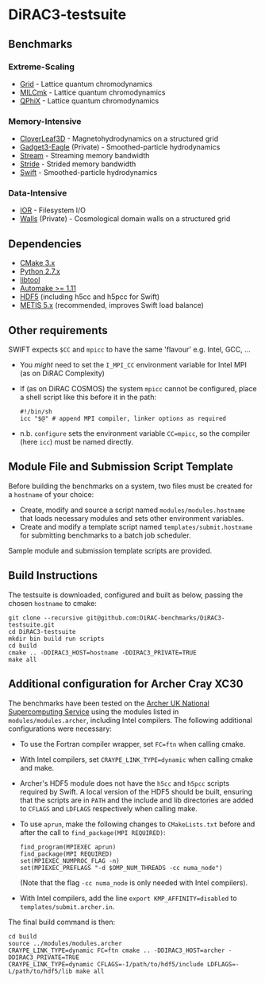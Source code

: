 # DiRAC3-testsuite

## Benchmarks

### Extreme-Scaling

* [Grid](https://github.com/paboyle/Grid/) - Lattice quantum chromodynamics
* [MILCmk](https://asc.llnl.gov/CORAL-benchmarks/) - Lattice quantum chromodynamics
* [QPhiX](https://jeffersonlab.github.io/qphix/) - Lattice quantum chromodynamics

### Memory-Intensive

* [CloverLeaf3D](http://uk-mac.github.io/CloverLeaf3D/) - Magnetohydrodynamics on a structured grid
* [Gadget3-Eagle](http://icc.dur.ac.uk/Eagle/) (Private) - Smoothed-particle hydrodynamics
* [Stream](http://www.cs.virginia.edu/stream/) - Streaming memory bandwidth
* [Stride](https://asc.llnl.gov/CORAL-benchmarks/) - Strided memory bandwidth
* [Swift](http://icc.dur.ac.uk/swift/) - Smoothed-particle hydrodynamics

### Data-Intensive

* [IOR](https://sourceforge.net/projects/ior-sio/) - Filesystem I/O
* [Walls](http://www.damtp.cam.ac.uk/research/gr/public/cs_evol.html) (Private) - Cosmological domain walls on a structured grid

## Dependencies

* [CMake 3.x](https://cmake.org/download/)
* [Python 2.7.x](https://www.python.org/downloads/)
* [libtool](https://www.gnu.org/software/libtool/)
* [Automake >= 1.11](http://www.gnu.org/software/automake/)
* [HDF5](https://www.hdfgroup.org/downloads/index.html) (including h5cc and h5pcc for Swift)
* [METIS 5.x](http://glaros.dtc.umn.edu/gkhome/metis/metis/download) (recommended, improves Swift load balance)

## Other requirements

SWIFT expects ```$CC``` and ```mpicc``` to have the same 'flavour' e.g. Intel, GCC, ...
  * You *might* need to set the ```I_MPI_CC``` environment variable for Intel MPI (as on DiRAC Complexity)
  * If (as on DiRAC COSMOS) the system ```mpicc``` cannot be configured, place a shell script like this before it in the path:

    ```
    #!/bin/sh
    icc "$@" # append MPI compiler, linker options as required
    ```

  * n.b. ```configure``` sets the environment variable ```CC=mpicc```, so the compiler (here ```icc```) must be named directly.

## Module File and Submission Script Template

Before building the benchmarks on a system, two files must be created for a `hostname` of your choice:

* Create, modify and source a script named `modules/modules.hostname` that loads necessary modules and sets other environment variables.
* Create and modify a template script named `templates/submit.hostname` for submitting benchmarks to a batch job scheduler.

Sample module and submission template scripts are provided.

## Build Instructions

The testsuite is downloaded, configured and built as below, passing the chosen `hostname` to cmake:

```
git clone --recursive git@github.com:DiRAC-benchmarks/DiRAC3-testsuite.git
cd DiRAC3-testsuite
mkdir bin build run scripts
cd build
cmake .. -DDIRAC3_HOST=hostname -DDIRAC3_PRIVATE=TRUE
make all
```

## Additional configuration for Archer Cray XC30

The benchmarks have been tested on the [Archer UK National Supercomputing Service](http://www.archer.ac.uk/) using the modules listed in `modules/modules.archer`, including Intel compilers. The following additional configurations were necessary:

* To use the Fortran compiler wrapper, set ```FC=ftn``` when calling cmake.

* With Intel compilers, set ```CRAYPE_LINK_TYPE=dynamic``` when calling cmake and make.

* Archer's HDF5 module does not have the ```h5cc``` and ```h5pcc``` scripts required by Swift. A local version of the HDF5 should be built, ensuring that the scripts are in ```PATH``` and the include and lib directories are added to ```CFLAGS``` and ```LDFLAGS``` respectively when calling make.

* To use ```aprun```, make the following changes to `CMakeLists.txt` before and after the call to ```find_package(MPI REQUIRED)```:

  ```
  find_program(MPIEXEC aprun)
  find_package(MPI REQUIRED)
  set(MPIEXEC_NUMPROC_FLAG -n)
  set(MPIEXEC_PREFLAGS "-d $OMP_NUM_THREADS -cc numa_node")
  ```

  (Note that the flag ```-cc numa_node``` is only needed with Intel compilers).

* With Intel compilers, add the line ```export KMP_AFFINITY=disabled``` to `templates/submit.archer.in`.

The final build command is then:

```
cd build
source ../modules/modules.archer
CRAYPE_LINK_TYPE=dynamic FC=ftn cmake .. -DDIRAC3_HOST=archer -DDIRAC3_PRIVATE=TRUE
CRAYPE_LINK_TYPE=dynamic CFLAGS=-I/path/to/hdf5/include LDFLAGS=-L/path/to/hdf5/lib make all
```
